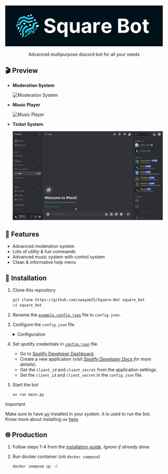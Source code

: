 <div align="center">

![Square Bot](./assets/square.png)

Advanced multipurpose discord bot for all your needs

</div>

## 🎬️ Preview

- **Moderation System**

    ![Moderation System](./assets/mod.gif)

- **Music Player**

    ![Music Player](./assets/music.gif)

- **Ticket System**

    ![Ticket System](./assets/ticket.gif)

## 🎯 Features

- Advanced moderation system
- Lots of utility & fun commands
- Advanced music system with control system
- Clean & informative help menu

## 🚀 Installation

1. Clone this repository
    ```sh
    git clone https://github.com/swayam25/Square-Bot square_bot
    cd square_bot
    ```

2. Rename the [`example.config.json`](./configs/example.config.json) file to `config.json`.

3. Configure the `config.json` file
    <details>

    <summary>Configuration</summary>

    - `owner_id` (`int`)
        - Owner's discord id
        - Gives access to all commands

    - `dev_ids` (`list[int]`)
        - Developer's discord ids
        - Gives access to developer commands
        - *This can be managed by `/dev list`, `/dev add` & `/dev remove` commands too*

    - `lockdown` (`bool`)
        - Lockdown status
        - If true, bot will not respond to any commands in any guild except owner's guilds
        - *This can be toggled by `/lockdown` command*

    - `owner_guild_ids` (`list[int]`)
        - List of guild ids
        - Developer commands will only work in these guilds

    - `system_ch_id` (`int`)
        - System channel id
        - Bot will send logs in this channel

    - `support_server_url` (`str`)
        - Support server url
        - Bot will use this url for support server

    - `discord_api_token` (`str`)
        - Discord api token
        - Bot will use this token to connect to discord

    - `colors` (`dict[str, str]`)
        - `theme` (`str`)
            - Theme color
        - `error` (`str`)
            - Error color

    - `emoji` (`default` or `custom`)
        - Default refers to `./configs/default_emoji.json` file.
        - For `custom` emojis, upload emojis to the bot using `/emoji upload` command (*make sure emoji names are same as keys in `default_emoji.json` file*).
        - Then use `/emoji sync` to generate `./configs/emojis.json` file from the uploaded emojis.
        - Then set the `emoji` to `custom` in the `config.json` file.

    - `lavalink` (`dict[str, Union[str, int, bool]]`)
        - `host` (`str`)
            - Lavalink host
        - `port` (`int`)
            - Lavalink port
        - `pass` (`str`)
            - Lavalink password
        - `secure` (`bool`)
            - Lavalink secure status

    - `spotify` (`dict[str, str]`)
        - `client_id` (`str`)
            - Spotify client id
        - `client_secret` (`str`)
            - Spotify client secret

    </details>

4. Set spotify credentials in [`config.json`](./configs/config.json) file.
    - Go to [Spotify Developer Dashboard](https://developer.spotify.com/dashboard).
    - Create a new application (*visit [Spotify Developer Docs](https://developer.spotify.com/documentation/web-api/tutorials/getting-started) for more details*).
    - Get the `client_id` and `client_secret` from the application settings.
    - Set the `client_id` and `client_secret` in the `config.json` file.

5. Start the bot
    ```sh
    uv run main.py
    ```

> [!IMPORTANT]
> Make sure to have [uv](https://docs.astral.sh/uv) installed in your system. It is used to run the bot.
> Know more about installing uv [here](https://docs.astral.sh/uv/getting-started/installation/).

## 🌐 Production

1. Follow steps 1-4 from the [installation guide](#-installation). *Ignore if already done.*

2. Run docker container (*via `docker compose`*)
    ```sh
    docker compose up -d
    ```
